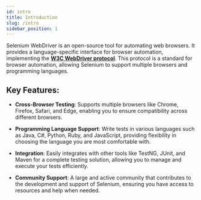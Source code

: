 ```yaml
---
id: intro
title: Introduction
slug: /intro
sidebar_position: 1
---
```


Selenium WebDriver is an open-source tool for automating web browsers. It provides a language-specific interface for browser automation, implementing the **[W3C WebDriver protocol](https://www.w3.org/TR/webdriver2/)**. This protocol is a standard for browser automation, allowing Selenium to support multiple browsers and programming languages.

## Key Features:

- **Cross-Browser Testing**: Supports multiple browsers like Chrome, Firefox, Safari, and Edge, enabling you to ensure compatibility across different browsers.

- **Programming Language Support**: Write tests in various languages such as Java, C#, Python, Ruby, and JavaScript, providing flexibility in choosing the language you are most comfortable with.

- **Integration**: Easily integrates with other tools like TestNG, JUnit, and Maven for a complete testing solution, allowing you to manage and execute your tests efficiently.

- **Community Support**: A large and active community that contributes to the development and support of Selenium, ensuring you have access to resources and help when needed.
